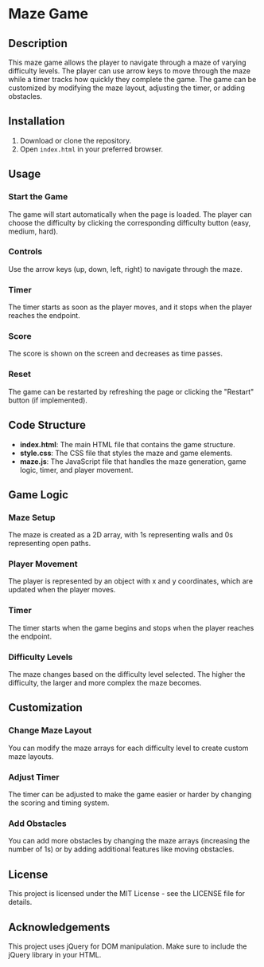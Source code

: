 # Maze Game

## Description
This maze game allows the player to navigate through a maze of varying difficulty levels. The player can use arrow keys to move through the maze while a timer tracks how quickly they complete the game. The game can be customized by modifying the maze layout, adjusting the timer, or adding obstacles.

## Installation

1. Download or clone the repository.
2. Open `index.html` in your preferred browser.

## Usage

### Start the Game
The game will start automatically when the page is loaded. The player can choose the difficulty by clicking the corresponding difficulty button (easy, medium, hard).

### Controls
Use the arrow keys (up, down, left, right) to navigate through the maze.

### Timer
The timer starts as soon as the player moves, and it stops when the player reaches the endpoint.

### Score
The score is shown on the screen and decreases as time passes.

### Reset
The game can be restarted by refreshing the page or clicking the "Restart" button (if implemented).

## Code Structure

- **index.html**: The main HTML file that contains the game structure.
- **style.css**: The CSS file that styles the maze and game elements.
- **maze.js**: The JavaScript file that handles the maze generation, game logic, timer, and player movement.

## Game Logic

### Maze Setup
The maze is created as a 2D array, with 1s representing walls and 0s representing open paths.

### Player Movement
The player is represented by an object with x and y coordinates, which are updated when the player moves.

### Timer
The timer starts when the game begins and stops when the player reaches the endpoint.

### Difficulty Levels
The maze changes based on the difficulty level selected. The higher the difficulty, the larger and more complex the maze becomes.

## Customization

### Change Maze Layout
You can modify the maze arrays for each difficulty level to create custom maze layouts.

### Adjust Timer
The timer can be adjusted to make the game easier or harder by changing the scoring and timing system.

### Add Obstacles
You can add more obstacles by changing the maze arrays (increasing the number of 1s) or by adding additional features like moving obstacles.

## License
This project is licensed under the MIT License - see the LICENSE file for details.

## Acknowledgements
This project uses jQuery for DOM manipulation. Make sure to include the jQuery library in your HTML.
